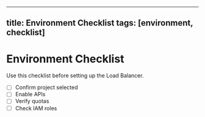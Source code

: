 
---
title: Environment Checklist
tags: [environment, checklist]
---

# Environment Checklist  
Use this checklist before setting up the Load Balancer.

- [ ] Confirm project selected
- [ ] Enable APIs
- [ ] Verify quotas
- [ ] Check IAM roles

